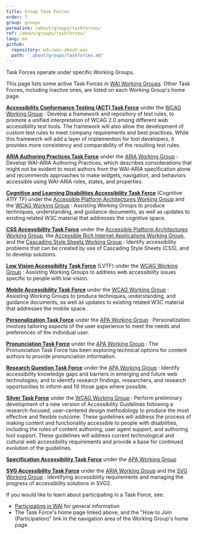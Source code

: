 ```yaml
---
title: Group Task Forces
order: 7
group: groups
permalink: /about/groups/taskforces/
ref: /about/groups/taskforces/
lang: en
github:
  repository: w3c/wai-about-wai
  path: '_about/groups/taskforces.md'
---
```


Task Forces operate under specific Working Groups.

This page lists some active Task Forces in [WAI Working Groups](/about/groups/). Other Task Forces, including inactive
ones, are listed on each Working Group's home page.

**[Accessibility Conformance Testing (ACT) Task Force](https://www.w3.org/WAI/GL/task-forces/conformance-testing/)** under the [WCAG Working Group](/about/groups/agwg/)
:   Develop a framework and repository of test rules, to promote a
    unified interpretation of WCAG 2.0 among different web accessibility
    test tools. The framework will also allow the development of custom
    test rules to meet company requirements and best practices. While
    this framework will add a layer of implemention for tool developers,
    it provides more consistency and comparability of the resulting test
    rules.
    
[**ARIA Authoring Practices Task Force**](https://www.w3.org/WAI/ARIA/task-forces/practices/) under the [ARIA Working Group](about/groups/aria)
:   Develop WAI-ARIA Authoring Practices, which describes considerations that might 
    not be evident to most authors from the WAI-ARIA specification  alone and recommends 
    approaches to make widgets, navigation, and behaviors accessible using WAI-ARIA roles,
    states, and properties.    

[**Cognitive and Learning Disabilities Accessibility Task Force**](https://www.w3.org/WAI/GL/task-forces/coga/) (Cognitive A11Y TF) under the [Accessible Platform Architectures Working Group](/about/groups/apa/) and the [WCAG Working Group](/about/groups/agwg/)
:   Assisting Working Groups to produce techniques, understanding, and
    guidance documents, as well as updates to existing related W3C
    material that addresses the cognitive space.

**[CSS Accessibility Task Force](/WAI/APA/task-forces/css-a11y/)** under the [Accessible Platform Architectures Working Group](/about/groups/apa/), the [Accessible Rich Internet Applications Working Group](/about/groups/ariawg/), and the [Cascading Style Sheets Working Group](https://www.w3.org/Style/CSS/)
:   Identify accessibility problems that can be created by use of
    Cascading Style Sheets (CSS), and to develop solutions.

**[Low Vision Accessibility Task Force](https://www.w3.org/WAI/GL/low-vision-a11y-tf/)** (LVTF) under the [WCAG Working Group](/about/groups/agwg/)
:   Assisting Working Groups to address web accessibility issues
    specific to people with low vision.

[**Mobile Accessibility Task Force**](http://www.w3.org/WAI/GL/mobile-a11y-tf/) under the [WCAG Working Group](/about/groups/agwg/)
:   Assisting Working Groups to produce techniques, understanding, and
    guidance documents, as well as updates to existing related W3C
    material that addresses the mobile space.
    
[**Personalization Task Force**](https://www.w3.org/WAI/APA/task-forces/personalization/) under the [APA Working Group](https://www.w3.org/WAI/APA/)
:   Personalization involves tailoring aspects of the user experience to meet the needs and preferences of the individual user.

[**Pronunciation Task Force**](https://www.w3.org/WAI/APA/task-forces/pronunciation/) under the [APA Working Group](https://www.w3.org/WAI/APA/)
:   The Pronunciation Task Force has been exploring technical options for content authors to provide pronunciation information.

**[Research Question Task Force](https://www.w3.org/WAI/APA/task-forces/research-questions/)** under the [APA Working Group](/about/groups/apa/)
:   Identify accessibility knowledge gaps and barriers in emerging and
    future web technologies, and to identify research findings,
    researchers, and research opportunities to inform and fill those
    gaps where possible.

**[Silver Task Force](https://www.w3.org/WAI/GL/task-forces/silver/)** under the [WCAG Working Group](/about/groups/agwg/)
:   Perform preliminary development of a new version of Accessibility
    Guidelines following a research-focused, user-centered design
    methodology to produce the most effective and flexible outcome.
    These guidelines will address the process of making content and
    functionality accessible to people with disabilities, including the
    roles of content authoring, user agent support, and authoring tool
    support. These guidelines will address current technological and
    cultural web accessibility requirements and provide a base for
    continued evolution of the guidelines.

**[Specification Accessibility Task Force](http://www.w3.org/WAI/PF/Group/spec-review-tf)** under the [APA Working Group](/about/groups/apa/)

**[SVG Accessibility Task Force](http://www.w3.org/WAI/PF/svg-a11y-tf/)** under the [ARIA Working Group](/about/groups/ariawg/) and the [SVG Working Group](http://www.w3.org/Graphics/SVG/WG/)
:   Identifying accessibility requirements and managing the progress of
    accessibility solutions in SVG2.


If you would like to learn about participating in a Task Force, see:

-   [Participating in WAI](/get-involved/) for general
    information
-   The Task Force's home page linked above, and the "How to Join
    (Participation)" link in the navigation area of the Working Group's
    home page
